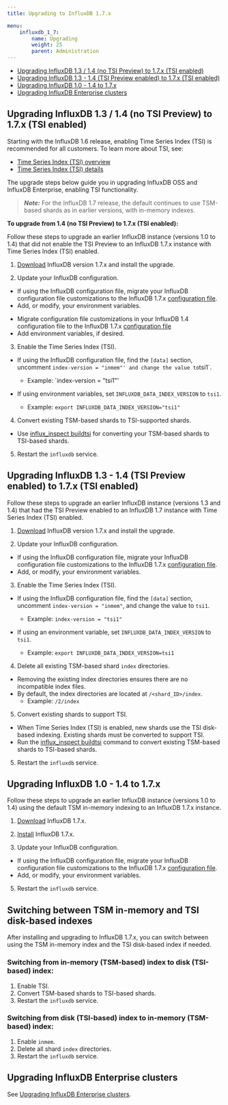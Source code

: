 ```yaml
---
title: Upgrading to InfluxDB 1.7.x

menu:
    influxdb_1_7:
        name: Upgrading
        weight: 25
        parent: Administration
---
```


-   [Upgrading InfluxDB 1.3 / 1.4 (no TSI Preview) to 1.7.x (TSI enabled)](#upgrading-influxdb-1-3-1-4-no-tsi-preview-to-1-6-x-tsi-enabled)
-   [Upgrading InfluxDB 1.3 - 1.4 (TSI Preview enabled) to 1.7.x (TSI enabled)](#upgrading-influxdb-1-3-1-4-tsi-preview-enabled-to-1-6-x-tsi-enabled)
-   [Upgrading InfluxDB 1.0 - 1.4 to 1.7.x](#upgrading-influxdb-1-0-1-4-to-1-6-x)
-   [Upgrading InfluxDB Enterprise clusters](#upgrading-influxdb-enterprise-clusters)

## Upgrading InfluxDB 1.3 / 1.4 (no TSI Preview) to 1.7.x (TSI enabled)

Starting with the InfluxDB 1.6 release, enabling Time Series Index (TSI) is recommended for all customers. To learn more about TSI, see:

-   [Time Series Index (TSI) overview](/influxdb/v1.7/concepts/time-series-index/)
-   [Time Series Index (TSI) details](/influxdb/v1.7/concepts/tsi-details/)

The upgrade steps below guide you in upgrading InfluxDB OSS and InfluxDB Enterprise, enabling TSI functionality.

> **_Note:_** For the InfluxDB 1.7 release, the default continues to use TSM-based shards as in earlier versions, with in-memory indexes.

**To upgrade from 1.4 (no TSI Preview) to 1.7.x (TSI enabled):**

Follow these steps to upgrade an earlier InfluxDB instance (versions 1.0 to 1.4) that did not enable the TSI Preview to an InfluxDB 1.7.x instance with Time Series Index (TSI) enabled.

1. [Download](https://influxdata.com/downloads/#influxdb) InfluxDB version 1.7.x and install the upgrade.

2. Update your InfluxDB configuration.

-   If using the InfluxDB configuration file, migrate your InfluxDB configuration file customizations to the InfluxDB 1.7.x [configuration file](/influxdb/v1.7/administration/config/).
-   Add, or modify, your environment variables.

*   Migrate configuration file customizations in your InfluxDB 1.4 configuration file to the InfluxDB 1.7.x [configuration file](/influxdb/v1.7/administration/config/)
*   Add environment variables, if desired.

3. Enable the Time Series Index (TSI).

-   If using the InfluxDB configuration file, find the `[data]` section, uncomment `index-version = "inmem"' and change the value to`tsi1`.

    -   Example: `index-version = "tsi1"'

-   If using environment variables, set `INFLUXDB_DATA_INDEX_VERSION` to `tsi1`.
    -   Example: `export INFLUXDB_DATA_INDEX_VERSION="tsi1"`

4. Convert existing TSM-based shards to TSI-supported shards.

-   Use [influx_inspect buildtsi](/influxdb/v1.7/tools/influx_inspect/#influx-inspect-buildtsi) for converting your TSM-based shards to TSI-based shards.

5. Restart the `influxdb` service.

## Upgrading InfluxDB 1.3 - 1.4 (TSI Preview enabled) to 1.7.x (TSI enabled)

Follow these steps to upgrade an earlier InfluxDB instance (versions 1.3 and 1.4) that had the TSI Preview enabled to an InfluxDB 1.7 instance with Time Series Index (TSI) enabled.

1. [Download](https://influxdata.com/downloads/#influxdb) InfluxDB version
   1.7.x and install the upgrade.

2. Update your InfluxDB configuration.

-   If using the InfluxDB configuration file, migrate your InfluxDB configuration file customizations to the InfluxDB 1.7.x [configuration file](/influxdb/v1.7/administration/config/).
-   Add, or modify, your environment variables.

3. Enable the Time Series Index (TSI).

-   If using the InfluxDB configuration file, find the `[data]` section, uncomment `index-version = "inmem"`, and change the value to `tsi1`.

    -   Example: `index-version = "tsi1"`

-   If using an environment variable, set `INFLUXDB_DATA_INDEX_VERSION` to `tsi1`.
    -   Example: `export INFLUXDB_DATA_INDEX_VERSION=tsi1`

4. Delete all existing TSM-based shard `index` directories.

-   Removing the existing index directories ensures there are no incompatible index files.
-   By default, the index directories are located at `/<shard_ID>/index`.
    -   Example: `/2/index`

5. Convert existing shards to support TSI.

-   When Time Series Index (TSI) is enabled, new shards use the TSI disk-based indexing. Existing shards must be converted to support TSI.
-   Run the [influx_inspect buildtsi](/influxdb/v1.7/tools/influx_inspect/#influx-inspect-buildtsi) command to convert existing TSM-based shards to TSI-based shards.

5. Restart the `influxdb` service.

## Upgrading InfluxDB 1.0 - 1.4 to 1.7.x

Follow these steps to upgrade an earlier InfluxDB instance (versions 1.0 to 1.4) using the default TSM in-memory indexing to an InfluxDB 1.7.x instance.

1. [Download](https://influxdata.com/downloads/#influxdb) InfluxDB 1.7.x.

2. [Install](/influxdb/v1.7/introduction/installation) InfluxDB 1.7.x.

3. Update your InfluxDB configuration.

-   If using the InfluxDB configuration file, migrate your InfluxDB configuration file customizations to the InfluxDB 1.7.x [configuration file](/influxdb/v1.7/administration/config/).
-   Add, or modify, your environment variables.

5. Restart the `influxdb` service.

## Switching between TSM in-memory and TSI disk-based indexes

After installing and upgrading to InfluxDB 1.7.x, you can switch between using the TSM in-memory index and the TSI disk-based index if needed.

### Switching from in-memory (TSM-based) index to disk (TSI-based) index:

1. Enable TSI.
2. Convert TSM-based shards to TSI-based shards.
3. Restart the `influxdb` service.

### Switching from disk (TSI-based) index to in-memory (TSM-based) index:

1. Enable `inmem`.
2. Delete all shard `index` directories.
3. Restart the `influxdb` service.

## Upgrading InfluxDB Enterprise clusters

See [Upgrading InfluxDB Enterprise clusters](/enterprise_influxdb/v1.6/administration/upgrading/).
